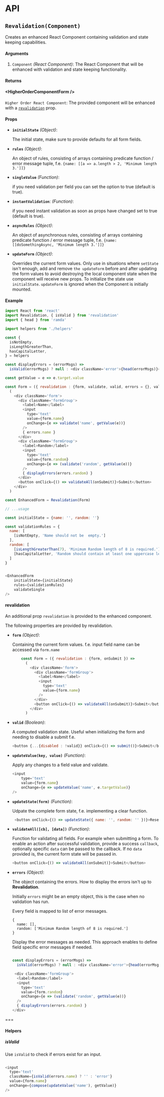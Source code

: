# API
## `Revalidation(Component)`

Creates an enhanced React Component containing validation and state keeping capabilities.

#### Arguments
1. `Component` *(React Component)*: The React Component that will be enhanced with validation and state keeping functionality.


#### Returns

#### &lt;HigherOrderComponentForm />

`Higher Order React Component`: The provided component will be enhanced with a [`revalidation`](#revalidation) prop.



#### Props
- __`initialState`__ *(Object)*: 

    The initial state, make sure to provide defaults for all form fields.

- __`rules`__ *(Object)*: 

    An object of rules, consisting of arrays containing predicate function / error message tuple, f.e. `{name: [[a => a.length > 2, 'Minimum length 3.']]}`
 
- __`singleValue`__ *(Function)*: 

    if you need validation per field you can set the option to true (default is true).

- __`instantValidation`__: *(Function)*: 

    if you need instant validation as soon as props have changed set to true (default is true).

- __`asyncRules`__ *(Object)*: 

    An object of asynchronous rules, consisting of arrays containing predicate function / error message tuple, f.e. `{name: [[doSomethingAsync, 'Minimum length 3.']]}`

- __`updateForm`__ *(Object)*: 

    Overrides the current form values. Only use in situations where `setState` isn't enough, add and remove `the updateForm` before and after 
updating the form values to avoid destroying the local component state when the component will receive new props. To initialize the 
state use `initialState`. `updateForm` is ignored when the Component is initially mounted.

#### Example

```js
import React from 'react'
import Revalidation, { isValid } from 'revalidation'
import { head } from 'ramda'

import helpers from './helpers'

const {
  isNotEmpty,
  isLengthGreaterThan,
  hasCapitalLetter,
} = helpers

const displayErrors = (errorMsgs) => 
  isValid(errorMsgs) ? null : <div className='error'>{head(errorMsgs)}</div>

const getValue = e => e.target.value

const Form = ({ revalidation : {form, validate, valid, errors = {}, validateAll}, onSubmit }) =>
  (
    <div className='form'>
      <div className='formGroup'>
        <label>Name</label>
        <input
          type='text'
          value={form.name}
          onChange={e => validate('name', getValue(e))}
        />
        { errors.name }
      </div>
      <div className='formGroup'>
        <label>Random</label>
        <input
          type='text'
          value={form.random}
          onChange={e => (validate('random', getValue(e))}
        />
        { displayErrors(errors.random) }
      </div>
      <button onClick={() => validateAll(onSubmit)}>Submit</button>
    </div>
  )

const EnhancedForm = Revalidation(Form)

// ...usage

const initialState = {name: '', random: ''}

const validationRules = {
  name: [
    [isNotEmpty, 'Name should not be  empty.']
  ],
  random: [
    [isLengthGreaterThan(7), 'Minimum Random length of 8 is required.'],
    [hasCapitalLetter, 'Random should contain at least one uppercase letter.'],
  ]
}


<EnhancedForm 
    initialState={initialState}
    rules={validationRules}
    validateSingle
/>


```

#### revalidation 
An additional prop `revalidation` is provided to the enhanced component.

The following properties are provided by revalidation.

- __`form`__ *(Object)*: 
    
    Containing the current form values. f.e. input field name can be accessed via `form.name`

    ```js
        const Form = ({ revalidation : {form, onSubmit }) =>
          (
            <div className='form'>
              <div className='formGroup'>
                <label>Name</label>
                <input
                  type='text'
                  value={form.name}
                />
              </div>
              <button onClick={() => validateAll(onSubmit)}>Submit</button>
            </div>
          )
    ```

- __`valid`__ *(Boolean)*: 
    
    A computed validation state. Useful when initializing the form and needing to disable a submit f.e.
    
    ```js
    <button {...{disabled : !valid}} onClick={() => submit()}>Submit</button>
    ```

- __`updateValue(key, value)`__ *(Function)*: 

    Apply any changes to a field value and validate.
    
    ```js
    <input
        type='text'
        value={form.name}
        onChange={e => updateValue('name', e.targetValue)}
    />
    ```

- __`updateState(form)`__ *(Function)*: 

   Udpate the complete form state, f.e. implementing a clear function.

    ```js
     <button onClick={() => updateState({ name: '', random: '' })}>Reset</button>
    ```

- __`validateAll([cb], [data])`__ *(Function)*: 

    Function for validating all fields. For example when submitting a form.
    To enable an action after successful validation, provide a success `callback`, optionally specific `data` can be passed to the callback.
    If no `data` provided is, the current form state will be passed in.
    
    ```js
    <button onClick={() => validateAll(onSubmit)}>Submit</button>
    ```

- __`errors`__ *(Object)*: 
    
    The object containing the errors. How to display the errors isn't up to __Revalidation__.
    
    Initially `errors` might be an empty object, this is the case when no validation has run. 

    Every field is mapped to list of error messages.
    
    ```
    {
      name: [],
      random: ['Minimum Random length of 8 is required.']
    }
    ```

    Display the error messages as needed. This approach enables to define field specific error messages if needed.
    
    ```js
    
    const displayErrors = (errorMsgs) => 
      isValid(errorMsgs) ? null : <div className='error'>{head(errorMsgs)}</div>
    
     <div className='formGroup'>
      <label>Random</label>
      <input
        type='text'
        value={form.random}
        onChange={e => (validate('random', getValue(e))}
      />
      { displayErrors(errors.random) }
    </div>
    ```


===

#### Helpers

##### isValid

Use `isValid` to check if errors exist for an input. 

```js

<input
  type='text'
  className={isValid(errors.name) ? '' : 'error'}
  value={form.name}
  onChange={compose(updateValue('name'), getValue)}
/>

```
